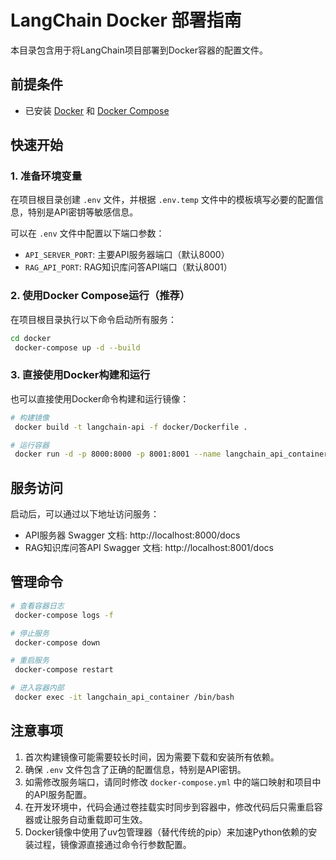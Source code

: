 # LangChain Docker 部署指南

本目录包含用于将LangChain项目部署到Docker容器的配置文件。

## 前提条件

- 已安装 [Docker](https://www.docker.com/get-started) 和 [Docker Compose](https://docs.docker.com/compose/install/)

## 快速开始

### 1. 准备环境变量

在项目根目录创建 `.env` 文件，并根据 `.env.temp` 文件中的模板填写必要的配置信息，特别是API密钥等敏感信息。

可以在 `.env` 文件中配置以下端口参数：
- `API_SERVER_PORT`: 主要API服务器端口（默认8000）
- `RAG_API_PORT`: RAG知识库问答API端口（默认8001）

### 2. 使用Docker Compose运行（推荐）

在项目根目录执行以下命令启动所有服务：

```bash
cd docker
 docker-compose up -d --build
```

### 3. 直接使用Docker构建和运行

也可以直接使用Docker命令构建和运行镜像：

```bash
# 构建镜像
 docker build -t langchain-api -f docker/Dockerfile .

# 运行容器
 docker run -d -p 8000:8000 -p 8001:8001 --name langchain_api_container langchain-api
```

## 服务访问

启动后，可以通过以下地址访问服务：

- API服务器 Swagger 文档: http://localhost:8000/docs
- RAG知识库问答API Swagger 文档: http://localhost:8001/docs

## 管理命令

```bash
# 查看容器日志
 docker-compose logs -f

# 停止服务
 docker-compose down

# 重启服务
 docker-compose restart

# 进入容器内部
 docker exec -it langchain_api_container /bin/bash
```

## 注意事项

1. 首次构建镜像可能需要较长时间，因为需要下载和安装所有依赖。
2. 确保 `.env` 文件包含了正确的配置信息，特别是API密钥。
3. 如需修改服务端口，请同时修改 `docker-compose.yml` 中的端口映射和项目中的API服务配置。
4. 在开发环境中，代码会通过卷挂载实时同步到容器中，修改代码后只需重启容器或让服务自动重载即可生效。
5. Docker镜像中使用了uv包管理器（替代传统的pip）来加速Python依赖的安装过程，镜像源直接通过命令行参数配置。